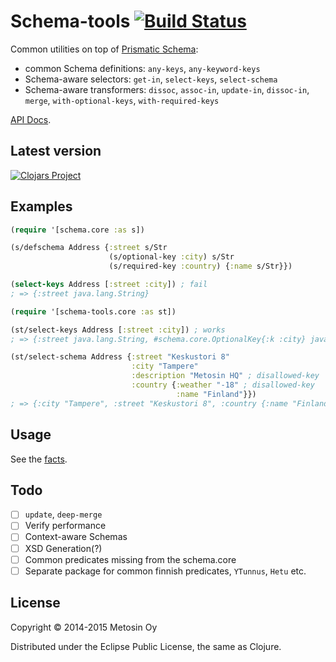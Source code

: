 # Schema-tools [![Build Status](https://travis-ci.org/metosin/schema-tools.png?branch=master)](https://travis-ci.org/metosin/schema-tools)

Common utilities on top of [Prismatic Schema](https://github.com/Prismatic/schema):
* common Schema definitions: `any-keys`, `any-keyword-keys`
* Schema-aware selectors: `get-in`, `select-keys`, `select-schema`
* Schema-aware transformers: `dissoc`, `assoc-in`, `update-in`, `dissoc-in`, `merge`, `with-optional-keys`, `with-required-keys`

[API Docs](http://metosin.github.io/schema-tools/schema-tools.core.html).

## Latest version

[![Clojars Project](http://clojars.org/metosin/schema-tools/latest-version.svg)](http://clojars.org/metosin/schema-tools)

## Examples

```clojure
(require '[schema.core :as s])

(s/defschema Address {:street s/Str
                      (s/optional-key :city) s/Str
                      (s/required-key :country) {:name s/Str}})

(select-keys Address [:street :city]) ; fail
; => {:street java.lang.String}

(require '[schema-tools.core :as st])

(st/select-keys Address [:street :city]) ; works
; => {:street java.lang.String, #schema.core.OptionalKey{:k :city} java.lang.String}
````

```clojure
(st/select-schema Address {:street "Keskustori 8"
                           :city "Tampere"
                           :description "Metosin HQ" ; disallowed-key
                           :country {:weather "-18" ; disallowed-key
                                     :name "Finland"}})
; => {:city "Tampere", :street "Keskustori 8", :country {:name "Finland"}}
```

## Usage

See the [facts](https://github.com/metosin/schema-tools/blob/master/test/schema_tools/core_test.clj).

## Todo
- [ ] `update`, `deep-merge`
- [ ] Verify performance
- [ ] Context-aware Schemas
- [ ] XSD Generation(?)
- [ ] Common predicates missing from the schema.core
- [ ] Separate package for common finnish predicates, `YTunnus`, `Hetu` etc.

## License

Copyright © 2014-2015 Metosin Oy

Distributed under the Eclipse Public License, the same as Clojure.
